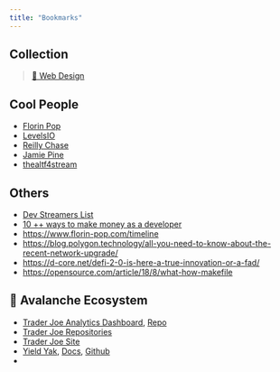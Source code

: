 ```yaml
---
title: "Bookmarks"
---
```


## Collection

> [🌈 Web Design](/bookmarks/web-designs.md)

## Cool People

- [Florin Pop](https://twitter.com/florinpop1705)
- [LevelsIO](https://twitter.com/levelsio)
- [Reilly Chase](https://twitter.com/_rchase_)
- [Jamie Pine](https://www.twitch.tv/jamiepinelive)
- [thealtf4stream](https://www.twitch.tv/thealtf4stream)

## Others

- [Dev Streamers List](https://streamers.dev/)
- [10 ++ ways to make money as a developer](https://dokumen.pub/pdfviewer/web/viewer.html?file=https%3A%2F%2Fdokumen.pub%2Fdownload%2Ften-ways-to-make-money-as-a-developer-1nbsped.html%3Freader%3D1)
- https://www.florin-pop.com/timeline
- https://blog.polygon.technology/all-you-need-to-know-about-the-recent-network-upgrade/
- https://d-core.net/defi-2-0-is-here-a-true-innovation-or-a-fad/
- https://opensource.com/article/18/8/what-how-makefile

## 🔺 Avalanche Ecosystem

- [Trader Joe Analytics Dashboard](https://joe-analytics-one.vercel.app/), [Repo](https://github.com/traderjoe-xyz/joe-analytics)
- [Trader Joe Repositories](https://github.com/orgs/traderjoe-xyz/repositories)
- [Trader Joe Site](https://traderjoexyz.com/#/pool)
- [Yield Yak](https://yieldyak.com/), [Docs](https://docs.yieldyak.com/for-farmers/pool), [Github](https://github.com/yieldyak)
-
